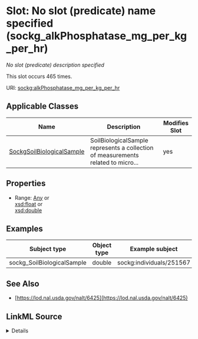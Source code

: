 

# Slot: No slot (predicate) name specified (sockg_alkPhosphatase_mg_per_kg_per_hr)


_No slot (predicate) description specified_






This slot occurs 465 times.


URI: [sockg:alkPhosphatase_mg_per_kg_per_hr](https://idir.uta.edu/sockg-ontology/docs/alkPhosphatase_mg_per_kg_per_hr)



<!-- no inheritance hierarchy -->





## Applicable Classes

| Name | Description | Modifies Slot |
| --- | --- | --- |
| [SockgSoilBiologicalSample](../classes/SockgSoilBiologicalSample.md) | SoilBiologicalSample represents a collection of measurements related to micro... |  yes  |







## Properties

* Range: [Any](../classes/Any.md)&nbsp;or&nbsp;<br />[xsd:float](http://www.w3.org/2001/XMLSchema#float)&nbsp;or&nbsp;<br />[xsd:double](http://www.w3.org/2001/XMLSchema#double)






## Examples

| Subject type | Object type | Example subject | Example object | Occurrences |
| --- | --- | --- | --- | --- |
| sockg_SoilBiologicalSample | double | sockg:individuals/251567 | 135.1641 | 465 |


## See Also

* [https://lod.nal.usda.gov/nalt/6425](https://lod.nal.usda.gov/nalt/6425)



## LinkML Source

<details>

```yaml
name: sockg_alkPhosphatase_mg_per_kg_per_hr
annotations:
  count:
    tag: count
    value: 465
description: No slot (predicate) description specified
title: No slot (predicate) name specified
examples:
- object:
    example_object: '135.1641'
    example_object_type: double
    example_predicate: sockg:alkPhosphatase_mg_per_kg_per_hr
    example_subject: sockg:individuals/251567
    example_subject_type: sockg_SoilBiologicalSample
from_schema: soc-kg
see_also:
- https://lod.nal.usda.gov/nalt/6425
rank: 1000
domain: sockg_SoilBiologicalSample
slot_uri: sockg:alkPhosphatase_mg_per_kg_per_hr
alias: sockg_alkPhosphatase_mg_per_kg_per_hr
domain_of:
- sockg_SoilBiologicalSample
range: Any
any_of:
- range: float
- range: double

```
</details>